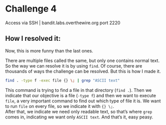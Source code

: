 # Challenge 4

Access via SSH | bandit.labs.overthewire.org port 2220 

## How I resolved it:

Now, this is more funny than the last ones. 

There are multiple files called the same, but only one contains normal text. So the way we can resolve it is by using `find`. Of course, there are thousands of ways the challenge can be resolved. But this is how I made it.

~~~bash
find . -type f -exec file {} \; | grep "ASCII text"
~~~

This command is trying to find a file in that directory (`find .`). Then we indicate that our objective is a file (`-type f`) and then we want to execute `file`, a very important command to find out which type of file it is. We want to run `file` on every file, so we indicate it with `{} \;`.  
After that, we indicate we need only readable text, so that’s where `grep` comes in, indicating we want only `ASCII text`. And that’s it, easy peasy.
